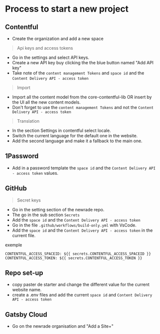 # Process to start a new project

## Contentful

- Create the organization and add a new space 
> Api keys and access tokens
- Go in the settings and select API keys.
- Create a new API key buy clicking the the blue button named "Add API key"
- Take note of the `content management Tokens` and `space id` and the `Content Delivery API - access token`

> Import
- Import all the content model from the core-contentful-lib OR insert by the UI all the new content models.
- Don't forget to use the `content management Tokens` and not the `Content Delivery API - access token`
>Translation
- In the section Settings in contentful select locale.
- Switch the current language for the default one in the website.
- Add the second language and make it a fallback to the main one.

## 1Password
- Add in a password template the  `space id` and the `Content Delivery API - access token` values.

## GitHub
> Secret keys
- Go in the setting section of the newrade repo. 
- The go in the sub section `Secrets`
- Add the `space id` and the `Content Delivery API - access token`
- Go in the file `.github/workflows/build-only.yml` with VsCode.
- Add the `space id` and the `Content Delivery API - access token` in the current file.

exemple
```
CONTENTFUL_ACCESS_SPACEID: ${{ secrets.CONTENTFUL_ACCESS_SPACEID }}
CONTENTFUL_ACCESS_TOKEN: ${{ secrets.CONTENTFUL_ACCESS_TOKEN }}
```

## Repo set-up

- copy paster de starter and change the different value for the current website name.
- create a .env files and add the current  `space id` and `Content Delivery API - access token`

## Gatsby Cloud

- Go on the newrade organisation and "Add a Site+"
